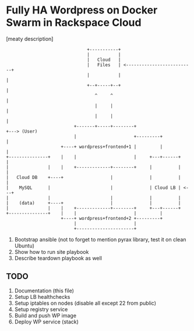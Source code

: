 Fully HA Wordpress on Docker Swarm in Rackspace Cloud
=====================================================
[meaty description]

```
                               +-----------+
                               |           |
                               |   Cloud   |
                               |   Files   | <--------------------------+
                               |           |                            |
                               +--+-----+--+                            |
                                  ^     ^                               |
                                  |     |                               |
                                  |     |                               |
                          +-------+-----+--------+                      +---> (User)
                          |                      +---------+            |
                     +----+ wordpress+frontend+1 |         |            |
+---------------+    |    |                      |     +---+------+     |
|               |    |    +-------------+--------+     |          |     |
|   Cloud DB    +----+                  |              |          |     |
|    MySQL      |                       |              | Cloud LB | <---+
|               |                       |              |          |
|    (data)     +----+                  |              |          |
|               |    |    +-------------+--------+     +---+------+
+---------------+    |    |                      |         |
                     +----+ wordpress+frontend+2 +---------+
                          |                      |
                          +----------------------+
```

1. Bootstrap ansible (not to forget to mention pyrax library, test it on clean Ubuntu)
2. Show how to run site playbook
3. Describe teardown playbook as well

TODO
----
1. Documentation (this file)
2. Setup LB healthchecks
3. Setup iptables on nodes (disable all except 22 from public)
4. Setup registry service
5. Build and push WP image
6. Deploy WP service (stack)
